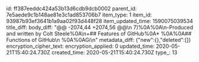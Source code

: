 id: ff387eeddc424a53b13d6cdb9dcb0002
parent_id: 7e5aede9c1b148ae81e3c1ad853706b7
item_type: 1
item_id: 93987b93ef3641b1a9aa02f93d448f28
item_updated_time: 1590075039534
title_diff: 
body_diff: "@@ -2074,44 +2074,56 @@\n 7)%0A%0A\n-Produced and written by Colt Steele%0A\n+## Features of GitHub%0A* %0A%0A## Functions of GitHub\n %0A%0AGi\n"
metadata_diff: {"new":{},"deleted":[]}
encryption_cipher_text: 
encryption_applied: 0
updated_time: 2020-05-21T15:40:24.730Z
created_time: 2020-05-21T15:40:24.730Z
type_: 13